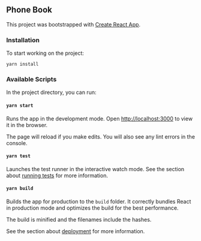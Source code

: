 ## Phone Book

This project was bootstrapped with [Create React App](https://create-react-app.dev/).

### Installation

To start working on the project:

```
yarn install
```

### Available Scripts

In the project directory, you can run:

#### `yarn start`

Runs the app in the development mode. Open [http://localhost:3000](http://localhost:3000) to view it in the browser.

The page will reload if you make edits. You will also see any lint errors in the console.

#### `yarn test`

Launches the test runner in the interactive watch mode. See the section about [running tests](https://create-react-app.dev/docs/running-tests) for more information.

#### `yarn build`

Builds the app for production to the `build` folder. It correctly bundles React in production mode and optimizes the build for the best performance.

The build is minified and the filenames include the hashes.

See the section about [deployment](https://create-react-app.dev/docs/deployment) for more information.
